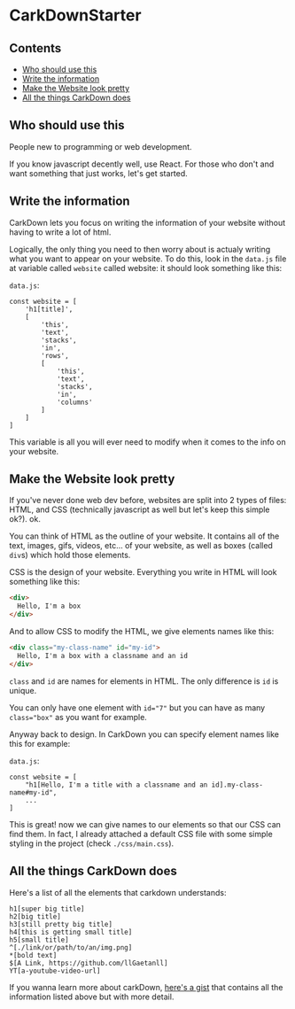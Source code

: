 # CarkDownStarter
 
## Contents
  - [Who should use this](#who-should-use-this)
  - [Write the information](#write-the-information)
  - [Make the Website look pretty](#make-the-website-look-pretty)
  - [All the things CarkDown does](#all-the-things-carkdown-does)

## Who should use this
People new to programming or web development. 

If you know javascript decently well, use React. For those who don't and want something that just works, let's get started.

## Write the information
CarkDown lets you focus on writing the information of your website without having to write a lot of html.

Logically, the only thing you need to then worry about is actualy writing what you want to appear on your website. To do this, look in the `data.js` file at variable called `website` called website: it should look something like this:

`data.js`:
```JS
const website = [
    'h1[title]',
    [
        'this',
        'text',
        'stacks',
        'in',
        'rows',
        [
            'this',
            'text',
            'stacks',
            'in',
            'columns'
        ]
    ]
]
```

This variable is all you will ever need to modify when it comes to the info on your website.

## Make the Website look pretty
If you've never done web dev before, websites are split into 2 types of files: HTML, and CSS (technically javascript as well but let's keep this simple ok?). ok.

You can think of HTML as the outline of your website. It contains all of the text, images, gifs, videos, etc... of your website, as well as boxes (called `div`s) which hold those elements.

CSS is the design of your website. Everything you write in HTML will look something like this:
```HTML
<div>
  Hello, I'm a box
</div>
```

And to allow CSS to modify the HTML, we give elements names like this:
```HTML
<div class="my-class-name" id="my-id">
  Hello, I'm a box with a classname and an id
</div>
```

`class` and `id` are names for elements in HTML. The only difference is `id` is unique. 

You can only have one element with `id="7"` but you can have as many `class="box"` as you want for example.

Anyway back to design. In CarkDown you can specify element names like this for example:

`data.js`:
```JS
const website = [
    "h1[Hello, I'm a title with a classname and an id].my-class-name#my-id",
    ...
]
```

This is great! now we can give names to our elements so that our CSS can find them. In fact, I already attached a default CSS file with some simple styling in the project (check `./css/main.css`).

## All the things CarkDown does

Here's a list of all the elements that carkdown understands:
```
h1[super big title]
h2[big title]
h3[still pretty big title]
h4[this is getting small title]
h5[small title]
^[./link/or/path/to/an/img.png]
*[bold text]
$[A Link, https://github.com/llGaetanll]
YT[a-youtube-video-url]
```

If you wanna learn more about carkDown, [here's a gist](https://gist.github.com/llGaetanll/dc4d4ce7ef4869a8b373ef15c8afc108) that contains all the information listed above but with more detail.